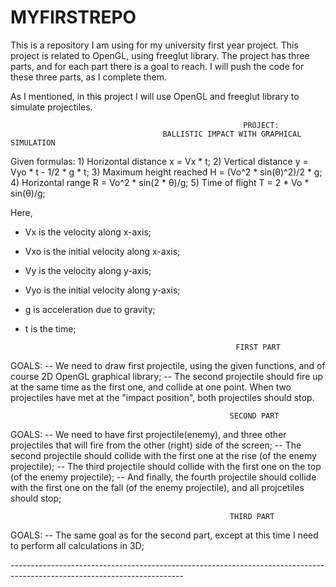 # MYFIRSTREPO

This is a repository I am using for my university first year project. This project is related to OpenGL, using freeglut library.
The project has three parts, and for each part there is a goal to reach. I will push the code for these three parts, as I complete them.

As I mentioned, in this project I will use OpenGL and freeglut library to simulate projectiles.


                                                        PROJECT:
                                      BALLISTIC IMPACT WITH GRAPHICAL SIMULATION


Given formulas:           1) Horizontal distance x = Vx * t;
                              2) Vertical distance y = Vyo * t - 1/2 * g * t;
                              3) Maximum height reached H = (Vo^2 * sin(θ)^2)/2 * g;
                              4) Horizontal range R = Vo^2 * sin(2 * θ)/g;
                              5) Time of flight T = 2 * Vo * sin(θ)/g;
                              
Here, 
- Vx is the velocity along x-axis;
- Vxo is the initial velocity along x-axis;
- Vy is the velocity along y-axis;
- Vyo is the initial velocity along y-axis;
- g is acceleration due to gravity;
- t is the time;

                                                     FIRST PART

GOALS:       -- We need to draw first projectile, using the given functions, and of course 2D OpenGL graphical library;
             -- The second projectile should fire up at the same time as the first one, and collide at one point. 
                When two projectiles have met at the "impact position", both projectiles should stop.

                                                     SECOND PART

GOALS:       -- We need to have first projectile(enemy), and three other projectiles that will fire from the other (right)
                side of the screen;
             -- The second projectile should collide with the first one at the rise (of the enemy projectile); 
             -- The third projectile should collide with the first one on the top (of the enemy projectile); 
             -- And finally, the fourth projectile should collide with the first one on the fall (of the enemy projectile),
                and all projcetiles should stop; 

                                                     THIRD PART

GOALS:       -- The same goal as for the second part, except at this time I need to perform all calculations in 3D;


---------------------------------------------------------<end>----------------------------------------------------------------
